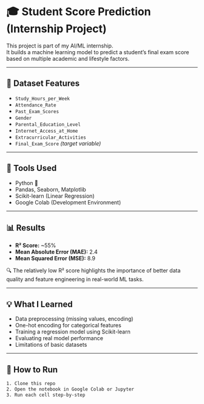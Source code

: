 # 🎓 Student Score Prediction (Internship Project)

This project is part of my AI/ML internship.  
It builds a machine learning model to predict a student’s final exam score based on multiple academic and lifestyle factors.

---

## 📁 Dataset Features

- `Study_Hours_per_Week`
- `Attendance_Rate`
- `Past_Exam_Scores`
- `Gender`
- `Parental_Education_Level`
- `Internet_Access_at_Home`
- `Extracurricular_Activities`
- `Final_Exam_Score` *(target variable)*

---

## 🔧 Tools Used

- Python 🐍
- Pandas, Seaborn, Matplotlib
- Scikit-learn (Linear Regression)
- Google Colab (Development Environment)

---

## 📊 Results

- **R² Score:** ~55%
- **Mean Absolute Error (MAE):** 2.4
- **Mean Squared Error (MSE):** 8.9

🔍 The relatively low R² score highlights the importance of better data quality and feature engineering in real-world ML tasks.

---

## 💡 What I Learned

- Data preprocessing (missing values, encoding)
- One-hot encoding for categorical features
- Training a regression model using Scikit-learn
- Evaluating real model performance
- Limitations of basic datasets

---

## 🚀 How to Run

```bash
1. Clone this repo
2. Open the notebook in Google Colab or Jupyter
3. Run each cell step-by-step
